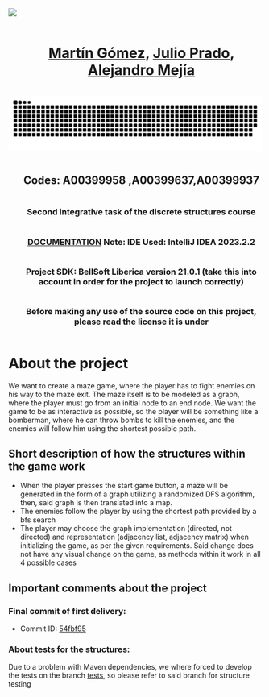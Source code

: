 <!--horizontal divider(gradiant)-->
<img src="https://user-images.githubusercontent.com/73097560/115834477-dbab4500-a447-11eb-908a-139a6edaec5c.gif">

<!--h1 without bottom border-->
<div id="user-content-toc">
  <ul align="center">
    <summary><h1 style="display: inline-block"><a href="https://github.com/Electromayonaise">Martín Gómez</a>, <a href="https://github.com/jul109">Julio Prado</a>, <a href="https://github.com/SrCracles">Alejandro Mejía</a></h1></summary>
  </ul>
</div>

<!--- snake -->
<div align="center">
  <img src="https://github.com/1999AZZAR/1999AZZAR/blob/main/resources/img/grid-snake.svg" alt="snake" />
</div>

<!--h2 without bottom border-->
<div id="user-content-toc">
  <ul align="center">
     <summary><h2 style="display: inline-block">Codes: A00399958 ,A00399637,A00399937 </h2></summary>
    <body><h3 style="display: inline-block">Second integrative task of the discrete structures course</h3></body>
     <body><h3 style="display: inline-block"><a href="https://docs.google.com/document/d/1Sd4d1kTLxUdXZYQZJvbMPPqjIQ-U9kF1ZZahD_DQex0/edit?usp=sharing">DOCUMENTATION</a></h3></body>
       <body><h3 style="display: inline-block">Note: IDE Used: IntelliJ IDEA 2023.2.2</h3></body>
       <body><h3 style="display: inline-block">Project SDK: BellSoft Liberica version 21.0.1 (take this into account in order for the project to launch correctly) </h3></body>
        <body><h3 style="display: inline-block">Before making any use of the source code on this project, please read the license it is under</h3></body>
     
    
  </ul>
</div>

# About the project 

We want to create a maze game, where the player has to fight enemies on his way to the maze exit. The maze itself is to be modeled as a graph, where the player must go from an initial node to an end node. We want the game to be as interactive as possible, so the player will be something like a bomberman, where he can throw bombs to kill the enemies, and the enemies will follow him using the shortest possible path. 

## Short description of how the structures within the game work

- When the player presses the start game button, a maze will be generated in the form of a graph utilizing a randomized DFS algorithm, then, said graph is then translated into a map.
- The enemies follow the player by using the shortest path provided by a bfs search
- The player may choose the graph implementation (directed, not directed) and representation (adjacency list, adjacency matrix) when initializing the game, as per the given requirements. Said change does not have any visual change on the game, as methods within it work in all 4 possible cases

## Important comments about the project

### Final commit of first delivery:
- Commit ID: [54fbf95](https://github.com/Electromayonaise/MazeGame/commit/54fbf958dfa7e38b58d75a397b0878e424437060)

### About tests for the structures: 
Due to a problem with Maven dependencies, we where forced to develop the tests on the branch [tests](https://github.com/Electromayonaise/MazeGame/tree/tests), so please refer to said branch for structure testing
